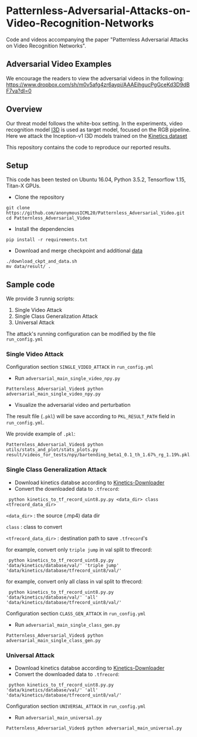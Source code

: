 # Patternless-Adversarial-Attacks-on-Video-Recognition-Networks
Code and videos accompanying the paper "Patternless Adversarial Attacks on Video Recognition Networks".


## Adversarial Video Examples
We encourage the readers to view the adversarial videos in the following:
<https://www.dropbox.com/sh/m0v5afg4zr6aypi/AAAEihgucPgGceKd3D9dBF7va?dl=0>


## Overview

Our threat model follows the white-box setting. In the experiments,
video recognition model [I3D](https://arxiv.org/abs/1705.07750) is used as target model,
focused on the RGB pipeline.
Here we attack the Inception-v1 I3D models trained on the
[Kinetics dataset](www.deepmind.com/kinetics) 

This repository contains the code to reproduce our reported results.


## Setup

This code has been tested on Ubuntu 16.04, Python 3.5.2, Tensorflow 1.15, Titan-X GPUs.

- Clone the repository 

```
git clone https://github.com/anonymousICML20/Patternless_Adversarial_Video.git
cd Patternless_Adversarial_Video

```

- Install the dependencies
```
pip install -r requirements.txt
```

- Download and merge checkpoint and additional [data](https://www.dropbox.com/sh/ilbsy3bwk5k5tn4/AADxk11U_EDalu467igLfX2wa?dl=0) 
   
```
./download_ckpt_and_data.sh
mv data/result/ .
```
   
## Sample code

We provide 3 runnig scripts:

1. Single Video Attack
2. Single Class Generalization Attack
3. Universal Attack

The attack's running configuration can be modified by the file `run_config.yml`


### Single Video Attack

Configuration section `SINGLE_VIDEO_ATTACK` in `run_config.yml`
- Run `adversarial_main_single_video_npy.py`
```
Patternless_Adversarial_Video$ python adversarial_main_single_video_npy.py
```

- Visualize the adversarial video and perturbation

The result file (`.pkl`) will be save according to `PKL_RESULT_PATH` field in `run_config.yml`.

We provide example of `.pkl`:
```
Patternless_Adversarial_Video$ python utils/stats_and_plot/stats_plots.py result/videos_for_tests/npy/bartending_beta1_0.1_th_1.67%_rg_1.19%.pkl.pkl
```

### Single Class Generalization Attack

- Download kinetics databse according to [Kinetics-Downloader](data/kinetics/README.md)
- Convert the downloaded data to `.tfrecord`:

```
 python kinetics_to_tf_record_uint8.py.py <data_dir> class <tfrecord_data_dir> 
```
`<data_dir>` : the source (.mp4) data dir 

`class` : class to convert

 `<tfrecord_data_dir>` : destination path to save `.tfrecord`'s
 

for example, convert only `triple jump` in val split to tfrecord:  

```
 python kinetics_to_tf_record_uint8.py.py 'data/kinetics/database/val/' 'triple jump' 'data/kinetics/database/tfrecord_uint8/val/' 
```

for example, convert only all class in val split to tfrecord:  

```
 python kinetics_to_tf_record_uint8.py.py 'data/kinetics/database/val/' 'all' 'data/kinetics/database/tfrecord_uint8/val/' 
```

Configuration section `CLASS_GEN_ATTACK` in `run_config.yml`
- Run `adversarial_main_single_class_gen.py`
```
Patternless_Adversarial_Video$ python adversarial_main_single_class_gen.py
```

### Universal Attack

- Download kinetics databse according to [Kinetics-Downloader](data/kinetics/README.md)
- Convert the downloaded data to `.tfrecord`:

```
 python kinetics_to_tf_record_uint8.py.py 'data/kinetics/database/val/' 'all' 'data/kinetics/database/tfrecord_uint8/val/' 
```
Configuration section `UNIVERSAL_ATTACK` in `run_config.yml`
- Run `adversarial_main_universal.py`
```
Patternless_Adversarial_Video$ python adversarial_main_universal.py
```
